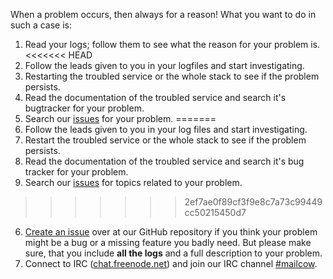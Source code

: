 When a problem occurs, then always for a reason! What you want to do in such a case is:

1. Read your logs; follow them to see what the reason for your problem is.
<<<<<<< HEAD
2. Follow the leads given to you in your logfiles and start investigating.
3. Restarting the troubled service or the whole stack to see if the problem persists.
4. Read the documentation of the troubled service and search it's bugtracker for your problem.
5. Search our [issues](https://github.com/mailcow/mailcow-dockerized/issues) for your problem.
=======
2. Follow the leads given to you in your log files and start investigating.
3. Restart the troubled service or the whole stack to see if the problem persists.
4. Read the documentation of the troubled service and search it's bug tracker for your problem.
5. Search our [issues](https://github.com/mailcow/mailcow-dockerized/issues) <!-- and [forum](https://forum.mailcow.email/) --> for topics related to your problem.
>>>>>>> 2ef7ae0f89cf3f9e8c7a73c99449cc50215450d7
6. [Create an issue](https://github.com/mailcow/mailcow-dockerized/issues) over at our GitHub repository if you think your problem might be a bug or a missing feature you badly need. But please make sure, that you include **all the logs** and a full description to your problem.
8. Connect to IRC ([chat.freenode.net](https://webchat.freenode.net/)) and join our IRC channel [#mailcow](irc://chat.freenode.net:6667/mailcow).
